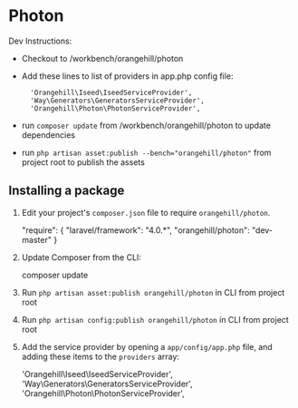 Photon
======
Dev Instructions:

* Checkout to /workbench/orangehill/photon
* Add these lines to list of providers in app.php config file:

        'Orangehill\Iseed\IseedServiceProvider',
        'Way\Generators\GeneratorsServiceProvider',
        'Orangehill\Photon\PhotonServiceProvider',
        
* run `composer update` from /workbench/orangehill/photon to update dependencies
* run `php artisan asset:publish --bench="orangehill/photon"` from project root to publish the assets

## Installing a package

1) Edit your project's `composer.json` file to require `orangehill/photon`.

    "require": {
		"laravel/framework": "4.0.*",
		"orangehill/photon": "dev-master"
	}

2) Update Composer from the CLI:

    composer update

3) Run `php artisan asset:publish orangehill/photon` in CLI from project root

4) Run `php artisan config:publish orangehill/photon` in CLI from project root

5) Add the service provider by opening a `app/config/app.php` file, and adding these items to the `providers` array:

	'Orangehill\Iseed\IseedServiceProvider',
	'Way\Generators\GeneratorsServiceProvider',
	'Orangehill\Photon\PhotonServiceProvider',



